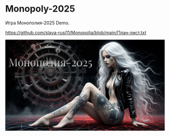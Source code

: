 # Monopoly-2025
 Игра Монополия-2025 Demo.
 
 https://github.com/slava-rusi11/Monopolia/blob/main/План-лист.txt

 <img src="CB/Monopoly/bin/res/wallpaper.jpg"/>
